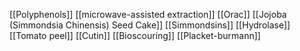 [[Polyphenols]]
[[microwave-assisted extraction]]
[[Orac]]
[[Jojoba (Simmondsia Chinensis) Seed Cake]]
[[Simmondsins]]
[[Hydrolase]]
[[Tomato peel]]
[[Cutin]]
[[Bioscouring]]
[[Placket-burmann]]
